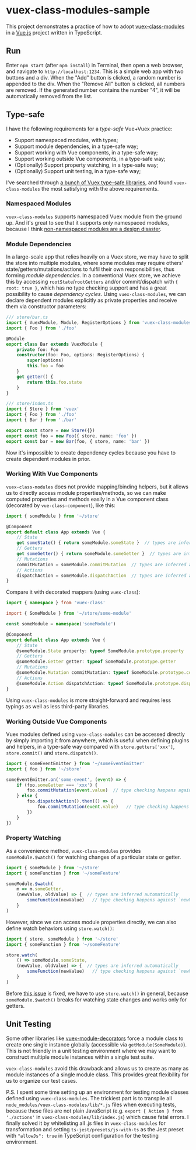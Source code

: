 # vuex-class-modules-sample

This project demonstrates a practice of how to adopt [vuex-class-modules](https://github.com/gertqin/vuex-class-modules) in a [Vue.js](https://vuejs.org) project written in TypeScript.

## Run

Enter `npm start` (after `npm install`) in Terminal, then open a web browser, and navigate to `http://localhost:1234`. This is a simple web app with two buttons and a div. When the "Add" button is clicked, a random number is appended to the div. When the "Remove All" button is clicked, all numbers are removed. If the generated number contains the number "4", it will be automatically removed from the list.

## Type-safe

I have the following requirements for a *type-safe* Vue+Vuex practice:

- Support namespaced modules, with types;
- Support module dependencies, in a type-safe way;
- Support working with Vue components, in a type-safe way;
- Support working outside Vue components, in a type-safe way;
- (Optionally) Support property watching, in a type-safe way;
- (Optionally) Support unit testing, in a type-safe way;

I've searched through [a bunch of Vuex type-safe libraries](https://www.npmjs.com/search?q=vuex%20type), and found `vuex-class-modules` the most satisfying with the above requirements.

### Namespaced Modules

`vuex-class-modules` supports namespaced Vuex module from the ground up. And it's great to see that it supports *only* namespaced modules, because I think [non-namespaced modules are a design disaster](https://github.com/vuejs/vuex/issues/855).

### Module Dependencies

In a large-scale app that relies heavily on a Vuex store, we may have to split the store into multiple modules, where some modules may require others' state/getters/mutations/actions to fulfil their own responsibilities, thus forming *module dependencies*. In a conventional Vuex store, we achieve this by accessing `rootState`/`rootGetters` and/or commit/dispatch with `{ root: true }`, which has no type checking support and has a great possibility to cause *dependency cycles*. Using `vuex-class-modules`, we can declare dependent modules explicitly as private properties and receive them via constructor parameters:

```typescript
/// store/bar.ts
import { VuexModule, Module, RegisterOptions } from 'vuex-class-modules'
import { Foo } from './foo'

@Module
export class Bar extends VuexModule {
    private foo: Foo
    constructor(foo: Foo, options: RegisterOptions) {
        super(options)
        this.foo = foo
    }
    get getter() {
        return this.foo.state
    }
}

/// store/index.ts
import { Store } from 'vuex'
import { Foo } from './foo'
import { Bar } from './bar'

export const store = new Store({})
export const foo = new Foo({ store, name: 'foo' })
export const bar = new Bar(foo, { store, name: 'bar' })
```

Now it's impossible to create dependency cycles because you have to create dependent modules in prior.

### Working With Vue Components

`vuex-class-modules` does not provide mapping/binding helpers, but it allows us to directly access module properties/methods, so we can make computed properties and methods easily in a Vue component class (decorated by `vue-class-component`), like this:

```typescript
import { someModule } from '~/store'

@Component
export default class App extends Vue {
    // State
    get someState() { return someModule.someState }  // types are inferred automatically
    // Getters
    get someGetter() { return someModule.someGetter }  // types are inferred automatically
    // Mutations
    commitMutation = someModule.commitMutation  // types are inferred automatically
    // Actions
    dispatchAction = someModule.dispatchAction  // types are inferred automatically
}
```

Compare it with decorated mappers (using `vuex-class`):

```typescript
import { namespace } from 'vuex-class'

import { SomeModule } from '~/store/some-module'

const someModule = namespace('someModule')

@Component
export default class App extends Vue {
    // State
    @someModule.State property: typeof SomeModule.prototype.property
    // Getters
    @someModule.Getter getter: typeof SomeModule.prototype.getter
    // Mutations
    @someModule.Mutation commitMutation: typeof SomeModule.prototype.commitMutation
    // Actions
    @someModule.Action dispatchAction: typeof SomeModule.prototype.dispatchAction
}
```

Using `vuex-class-modules` is more straight-forward and requires less typings as well as less third-party libraries.

### Working Outside Vue Components

Vuex modules defined using `vuex-class-modules` can be accessed directly by simply importing it from anywhere, which is useful when defining plugins and helpers, in a type-safe way compared with `store.getters['xxx']`, `store.commit()` and `store.dispatch()`.

```typescript
import { someEventEmitter } from '~/someEventEmitter'
import { foo } from '~/store'

someEventEmitter.on('some-event', (event) => {
    if (foo.someGetter === 'xxx') {
        foo.commitMutation(event.value)  // type checking happens against `event.value`
    } else {
        foo.dispatchAction().then(() => {
            foo.commitMutation(event.value)   // type checking happens against `event.value`
        })
    }
})
```

### Property Watching

As a convenience method, `vuex-class-modules` provides `someModule.$watch()` for watching changes of a particular state or getter.

```typescript
import { someModule } from '~/store'
import { someFunction } from '~/someFeature'

someModule.$watch(
    m => m.someGetter,
    (newValue, oldValue) => {  // types are inferred automatically
        someFunction(newValue)   // type checking happens against `newValue`
    }
)
```

However, since we can access module properties directly, we can also define watch behaviors using `store.watch()`:

```typescript
import { store, someModule } from '~/store'
import { someFunction } from '~/someFeature'

store.watch(
    () => someModule.someState,
    (newValue, oldValue) => {  // types are inferred automatically
        someFunction(newValue)   // type checking happens against `newValue`
    }
)
```

Before [this issue](https://github.com/gertqin/vuex-class-modules/issues/15) is fixed, we have to use `store.watch()` in general, because `someModule.$watch()` breaks for watching state changes and works only for getters.

## Unit Testing

Some other libraries like [vuex-module-decorators](https://github.com/championswimmer/vuex-module-decorators) force a module class to create one single instance globally (accessible via `getModule(SomeModule)`). This is not friendly in a unit testing environment where we may want to construct multiple module instances within a single test suite.

`vuex-class-modules` avoid this drawback and allows us to create as many as module instances of a single module class. This provides great flexibility for us to organize our test cases.

P.S. I spent some time setting up an environment for testing module classes defined using `vuex-class-modules`. The trickiest part is to transpile all `node_modules/vuex-class-modules/lib/*.js` files when executing tests, because these files are not plain JavaScript (e.g. `export { Action } from './actions'` in `vuex-class-modules/lib/index.js`) which cause fatal errors. I finally solved it by whitelisting all .js files in `vuex-class-modules` for transformation and setting `ts-jest/presets/js-with-ts` as the Jest preset with `"allowJs": true` in TypeScript configuration for the testing environment.
